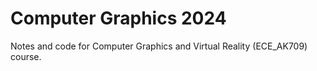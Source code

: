 # Computer Graphics 2024

Notes and code for Computer Graphics and Virtual Reality (ECE_ΑΚ709) course.
